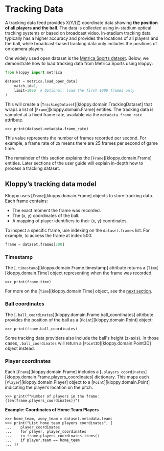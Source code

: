 # Tracking Data

A tracking data feed provides X/Y/(Z) coordinate data showing **the position of all players and the ball**. The data is collected using in-stadium optical tracking systems or based on broadcast video. In-stadium tracking data typically has a higher accuracy and provides the locations of all players and the ball, while broadcast-based tracking data only includes the positions of on-camera players.

One widely used open dataset is the [Metrica Sports dataset](https://github.com/metrica-sports/sample-data). Below, we demonstrate how to load tracking data from Metrica Sports using kloppy:

```python exec="true" source="above" session="concept-trackingdata"
from kloppy import metrica

dataset = metrica.load_open_data(
    match_id=1, 
    limit=1000  # Optional: load the first 1000 frames only
)
```

This will create a [`TrackingDataset`][kloppy.domain.TrackingDataset] that wraps a list of [`Frame`][kloppy.domain.Frame] entities. The tracking data is sampled at a fixed frame rate, available via the `metadata.frame_rate` attribute.

```pycon exec="true" source="console" session="concept-trackingdata"
>>> print(dataset.metadata.frame_rate)
```

This value represents the number of frames recorded per second. For example, a frame rate of `25` means there are 25 frames per second of game time.

The remainder of this section explains the [`Frame`][kloppy.domain.Frame] entities. Later sections of the user guide will explain in-depth how to process a tracking dataset.

## Kloppy’s tracking data model

Kloppy uses [`Frame`][kloppy.domain.Frame] objects to store tracking data. Each frame contains:

- The exact moment the frame was recorded.
- The (x, y) coordinates of the ball.
- A mapping of player identifiers to their (x, y) coordinates.

To inspect a specific frame, use indexing on the `dataset.frames` list. For example, to access the frame at index 500:

```python exec="true" source="above" session="concept-trackingdata"
frame = dataset.frames[500]
```

### Timestamp

The [`.timestamp`][kloppy.domain.Frame.timestamp] attribute returns a [`Time`][kloppy.domain.Time] object representing when the frame was recorded.

```pycon exec="true" source="console" session="concept-trackingdata"
>>> print(frame.time)
```

For more on the [`Time`][kloppy.domain.Time] object, see the [next section](../time/index.md).


### Ball coordinates

The [`.ball_coordinates`][kloppy.domain.Frame.ball_coordinates] attribute provides the position of the ball as a [`Point`][kloppy.domain.Point] object:

```pycon exec="true" source="console" session="concept-trackingdata"
>>> print(frame.ball_coordinates)
```

Some tracking data providers also include the ball's height (z-axis). In those cases, `.ball_coordinates` will return a [`Point3D`][kloppy.domain.Point3D] object instead.


### Player coordinates

Each [`Frame`][kloppy.domain.Frame] includes a [`.players_coordinates`][kloppy.domain.Frame.players_coordinates] dictionary. This maps each [`Player`][kloppy.domain.Player] object to a [`Point`][kloppy.domain.Point] indicating the player’s location on the pitch.


```pycon exec="true" source="console" session="concept-trackingdata"
>>> print(f"Number of players in the frame: {len(frame.players_coordinates)}")
```

**Example: Coordinates of Home Team Players**

```pycon exec="true" source="console" session="concept-trackingdata"
>>> home_team, away_team = dataset.metadata.teams
>>> print("List home team players coordinates", [
...    player_coordinates 
...    for player, player_coordinates
...    in frame.players_coordinates.items()
...    if player.team == home_team
... ])
```
